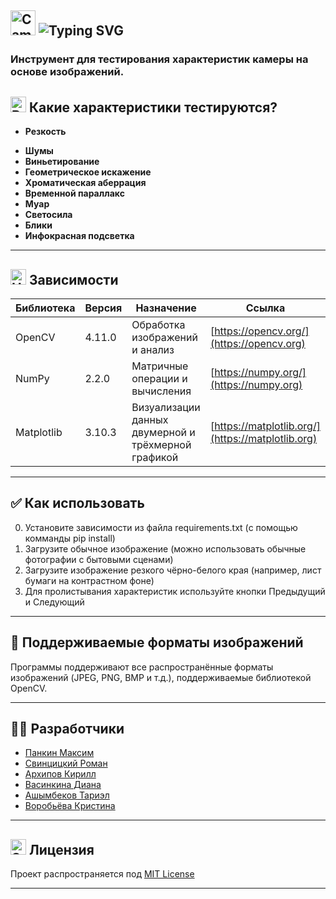 ## <img src="https://raw.githubusercontent.com/Tarikul-Islam-Anik/Animated-Fluent-Emojis/master/Emojis/Objects/Camera%20with%20Flash.png" alt="Camera with Flash" width="40" height="40" /> <img src="https://readme-typing-svg.herokuapp.com/?font=Fira+Code&size=24&pause=1000&vCenter=true&width=435&height=25&lines=%D0%90%D0%BD%D0%B0%D0%BB%D0%B8%D0%B7+%D0%BA%D0%B0%D0%BC%D0%B5%D1%80%D1%8B" alt="Typing SVG" />

###  Инструмент для тестирования характеристик камеры на основе изображений.


## <img src="https://raw.githubusercontent.com/Tarikul-Islam-Anik/Animated-Fluent-Emojis/master/Emojis/Objects/Bar%20Chart.png" alt="Bar Chart" width="25" height="25" /> Какие характеристики тестируются?
- **Резкость**  
<!-- - **Цветопередача** -->
- **Шумы**
- **Виньетирование**
- **Геометрическое искажение**
- **Хроматическая аберрация**
- **Временной параллакс**
- **Муар**
- **Светосила**
- **Блики**
- **Инфокрасная подсветка**

---

## <img src="https://raw.githubusercontent.com/Tarikul-Islam-Anik/Animated-Fluent-Emojis/master/Emojis/Objects/Hammer%20and%20Wrench.png" alt="Hammer and Wrench" width="25" height="25" /> Зависимости

| Библиотека       | Версия  | Назначение                                              | Ссылка                                    |
|------------------|---------|---------------------------------------------------------|-------------------------------------------|
| OpenCV           | 4.11.0  | Обработка изображений и анализ                          | [https://opencv.org/](https://opencv.org) |
| NumPy            | 2.2.0   | Матричные операции и вычисления                         | [https://numpy.org/](https://numpy.org)   |
| Matplotlib       | 3.10.3  | Визуализации данных двумерной и трёхмерной графикой     | [https://matplotlib.org/](https://matplotlib.org)   |


---

## ✅ Как использовать

0. Установите зависимости из файла requirements.txt (с помощью комманды pip install)
1. Загрузите обычное изображение (можно использовать обычные фотографии с бытовыми сценами)
2. Загрузите изображение резкого чёрно-белого края (например, лист бумаги на контрастном фоне)
3. Для пролистывания характеристик используйте кнопки Предыдущий и Следующий

---

## 📌 Поддерживаемые форматы изображений

Программы поддерживают все распространённые форматы изображений (JPEG, PNG, BMP и т.д.), поддерживаемые библиотекой OpenCV.

---

## 👨‍💻 Разработчики
* [Панкин Максим](https://github.com/9chyn9)
* [Свинцицкий Роман](https://github.com/Learn0HTMLJS)
* [Архипов Кирилл](ссылка)
* [Васинкина Диана](ссылка)
* [Ашымбеков Тариэл](ссылка)
* [Воробьёва Кристина](ссылка)
---

## <img src="https://raw.githubusercontent.com/Tarikul-Islam-Anik/Animated-Fluent-Emojis/master/Emojis/Objects/Scroll.png" alt="Scroll" width="25" height="25" /> Лицензия
Проект распространяется под [MIT License](https://choosealicense.com/licenses/mit/)

---

<!-- ### **1. Общие методы оценки качества изображения**  
- **Imatest® Software: Principles** (2005) – подробное описание алгоритмов оценки резкости (MTF), дисторсии, виньетирования и шумов.  
  - [Imatest LLC. (2005). *Imatest Technical Documentation*](https://www.imatest.com/docs/)  

- **ISO 12233:2017** – международный стандарт для оценки разрешения и пространственной частотной характеристики.  
  - [ISO. (2017). *Photography — Electronic still picture imaging — Resolution and spatial frequency responses*](https://www.iso.org/standard/71181.html)  

### **2. Оценка шумов и динамического диапазона**  
- **Tzannes, A. P., & Mooney, J. M. (1995).** *Measurement of the modulation transfer function of infrared cameras.* Optical Engineering, 34(6), 1808-1817.  
  - DOI: [10.1117/12.203098](https://doi.org/10.1117/12.203098)  

- **Ponomarenko, N. et al. (2008).** *On between-coefficient contrast masking of DCT basis functions.* Proc. of the 3rd Int. Workshop on Video Processing and Quality Metrics.  
  - [PDF доступен здесь](https://www.researchgate.net/publication/228928390)  

### **3. Сравнение сенсоров и алгоритмов обработки**  
- **Krylov, V. A., & Nelson, J. D. B. (2018).** *Statistical Analysis of Noise in Modern CMOS Image Sensors.* Sensors, 18(9), 3083.  
  - DOI: [10.3390/s18093083](https://doi.org/10.3390/s18093083)  

- **Foi, A. et al. (2008).** *Practical Poissonian-Gaussian noise modeling and fitting for single-image raw-data.* IEEE Transactions on Image Processing, 17(10), 1737-1754.  
  - DOI: [10.1109/TIP.2008.2001399](https://doi.org/10.1109/TIP.2008.2001399)  

### **4. Глубинные методы оценки качества**  
- **Bosse, S. et al. (2017).** *Deep Neural Networks for No-Reference and Full-Reference Image Quality Assessment.* IEEE Transactions on Image Processing, 27(1), 206-219.  
  - DOI: [10.1109/TIP.2017.2760518](https://doi.org/10.1109/TIP.2017.2760518)  

### **5. Специальные методы для мультиспектральных и ИК-камер**  
- **Holst, G. C. (2000).** *Testing and Evaluation of Infrared Imaging Systems.* SPIE Press.  
  - [Книга на SPIE](https://spie.org/publications/book/2018196)
Вот еще 5 научных статей, посвященных оценке технических характеристик камер, включая анализ сенсоров, алгоритмы обработки изображений и объективные метрики качества:  

### **6. Анализ разрешения и MTF (Modulation Transfer Function)**  
- **Boreman, G. D. (2001).** *Modulation Transfer Function in Optical and Electro-Optical Systems.* SPIE Press.  
  - DOI: [10.1117/3.419857](https://doi.org/10.1117/3.419857)  
  - Классическая работа по теории и практике измерения MTF для оптических и цифровых систем.  

### **7. Оценка цветопередачи и калибровки камер**  
- **Cheung, V., Westland, S., & Connah, D. (2004).** *A comparative study of the characterisation of colour cameras by means of neural networks and polynomial transforms.* Coloration Technology, 120(1), 19-25.  
  - DOI: [10.1111/j.1478-4408.2004.tb00202.x](https://doi.org/10.1111/j.1478-4408.2004.tb00202.x)  
  - Сравнение методов калибровки цветовых характеристик камер.  

### **8. Шумы и динамический диапазон в CMOS-сенсорах**  
- **Yadav, G., & Kumar, M. (2019).** *Noise Analysis and Modeling for CMOS Image Sensors.* IEEE Sensors Journal, 19(15), 6141-6150.  
  - DOI: [10.1109/JSEN.2019.2913602](https://doi.org/10.1109/JSEN.2019.2913602)  
  - Подробный анализ источников шума и методов их подавления.  

### **9. Автоматизированные системы тестирования камер**  
- **Wueller, D., & Kretzschmar, R. (2010).** *A new approach to camera testing for the photography industry.* IS&T/SPIE Electronic Imaging.  
  - DOI: [10.1117/12.838620](https://doi.org/10.1117/12.838620)  
  - Методы автоматизированного тестирования камер для промышленных применений.  

### **10. Оценка качества изображения в условиях низкой освещенности**  
- **Hasinoff, S. W., et al. (2016).** *Burst photography for high dynamic range and low-light imaging on mobile cameras.* ACM Transactions on Graphics, 35(6), 1-12.  
  - DOI: [10.1145/2980179.2980254](https://doi.org/10.1145/2980179.2980254)  
  - Анализ методов улучшения изображений при слабом освещении.   -->
